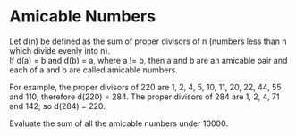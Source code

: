 <h1>Amicable Numbers</h1>

<p>Let d(n) be defined as the sum of proper divisors of n (numbers less than n which divide evenly into n).<br>
If d(a) = b and d(b) = a, where a != b, then a and b are an amicable pair and each of a and b are called amicable numbers.</p>
<p>For example, the proper divisors of 220 are 1, 2, 4, 5, 10, 11, 20, 22, 44, 55 and 110; therefore d(220) = 284. The proper divisors of 284 are 1, 2, 4, 71 and 142; so d(284) = 220.</p>
<p>Evaluate the sum of all the amicable numbers under 10000.</p>